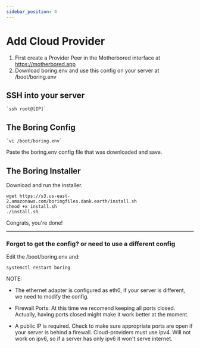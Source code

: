 ```yaml
---
sidebar_position: 4
---
```


# Add Cloud Provider

1. First create a Provider Peer in the Motherbored interface at <https://motherbored.app>
2. Download boring.env and use this config on your server at /boot/boring.env

## SSH into your server

```
`ssh root@[IP]`
```
## The Boring Config

```
`vi /boot/boring.env`
```

Paste the boring.env config file that was downloaded
and save.

## The Boring Installer

Download and run the installer.

```
wget https://s3.us-east-2.amazonaws.com/boringfiles.dank.earth/install.sh
chmod +x install.sh
./install.sh
```

Congrats, you're done!

---

### Forgot to get the config? or need to use a different config

Edit the /boot/boring.env and:

```
systemctl restart boring
```

NOTE:

- The ethernet adapter is configured as eth0, if your server is different, we need to modify the config.

- Firewall Ports: At this time we recomend keeping all ports closed. Actually, having ports closed might make it work better at the moment.

- A public IP is required. Check to make sure appropriate ports are open if your server is behind a firewall. Cloud-providers must use ipv4. Will not work on ipv6, so if a server has only ipv6 it won't serve internet.
